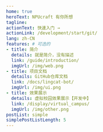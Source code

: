```yaml
---
home: true
heroText: NPUcraft 有你所想
tagline: 
actionText: 快速入门 →
actionLink: /development/start/git/
lang: zh-CN
features: # 可选的
- title: 简介
  details: 就是简介，没有描述
  link: /guide/introduction/
  imgUrl: /img/web.png
- title: 项目文档
  details: GitHub仓库文档
  link: /docs/lingcat-bot/
  imgUrl: /img/ui.png
- title: 效果展示
  details: 虚拟校园效果展示【开发中】
  link: /display/virtual_campus/
  imgUrl: /img/other.png
postList: simple
simplePostListLength: 5
---
```


